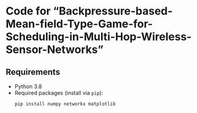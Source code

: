 # Code for “Backpressure-based-Mean-field-Type-Game-for-Scheduling-in-Multi-Hop-Wireless-Sensor-Networks”

## Requirements
- Python 3.8
- Required packages (install via `pip`):
  ```bash
  pip install numpy networkx matplotlib
